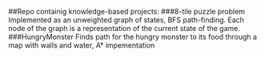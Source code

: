 ##Repo containig knowledge-based projects:
###8-tile puzzle problem
Implemented as an unweighted graph of states, BFS path-finding.
Each node of the graph is a representation of the current state of the game.
###HungryMonster
Finds path for the hungry monster to its food through a map with walls and water, A* impementation
